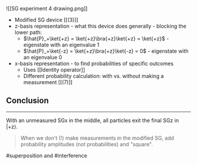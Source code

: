 ![[SG experiment 4 drawing.png]]
- Modified SG device [[(3)]]
- z-basis representation - what this device does generally - blocking the lower path:
	- $\hat{P}_+\ket{+z} = \ket{+z}\bra{+z}\ket{+z} = \ket{+z}$ - eigenstate with an eigenvalue 1
	- $\hat{P}_+\ket{-z} = \ket{+z}\bra{+z}\ket{-z} = 0$ - eigenstate with an eigenvalue 0
- x-basis representation - to find probabilities of specific outcomes
	- Uses [[Identity operator]]
	- Different probability calculation: with vs. without making a measurement [[(7)]]
## Conclusion
---
With an unmeasured SGx in the middle, all particles exit the final SGz in |+z⟩.

> When we don't (!) make measurements in the modified SG, add probability amplitudes (not probabilities) and "square".

#superposition and #interference
